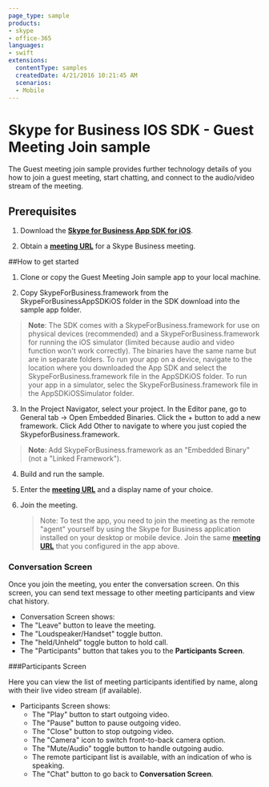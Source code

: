 ```yaml
---
page_type: sample
products:
- skype
- office-365
languages:
- swift
extensions:
  contentType: samples
  createdDate: 4/21/2016 10:21:45 AM
  scenarios:
  - Mobile
---
```

# Skype for Business IOS SDK - Guest Meeting Join sample

The Guest meeting join sample provides further technology details of you how to join a guest meeting, start chatting, and connect to the audio/video stream of the meeting.

## Prerequisites

1. Download the [**Skype for Business App SDK for iOS**](https://www.microsoft.com/en-us/download/confirmation.aspx?id=51962).

2. Obtain a [**meeting URL**](https://msdn.microsoft.com/en-us/skype/appsdk/getmeetingurl) for a Skype Business meeting.

##How to get started

1.  Clone or copy the Guest Meeting Join sample app to your local machine.

2.  Copy SkypeForBusiness.framework from the SkypeForBusinessAppSDKiOS folder in the SDK download into the sample app folder.

 > **Note**: The SDK comes with a SkypeForBusiness.framework for use on physical devices (recommended) and a SkypeForBusiness.framework for running the iOS simulator (limited because audio and video function won't work correctly). The binaries have the same name but are in separate folders. To run your app on a device, navigate to the location where you downloaded the App SDK and select the SkypeForBusiness.framework file in the AppSDKiOS folder. To run your app in a simulator, selec the SkypeForBusiness.framework file in the AppSDKiOSSimulator folder.

3. In the Project Navigator, select your project. In the Editor pane, go to General tab -> Open Embedded Binaries. Click the + button to add a new framework. Click Add Other to navigate to where you just copied the SkypeforBusiness.framework.
 > **Note**: Add SkypeForBusiness.framework as an "Embedded Binary" (not a "Linked Framework").

4. Build and run the sample.

5. Enter the [**meeting URL**](https://msdn.microsoft.com/en-us/skype/appsdk/getmeetingurl) and a display name of your choice.

6. Join the meeting.

   > Note: To test the app, you need to join the meeting as the remote "agent" yourself by using the Skype for Business application installed on your desktop or mobile device. Join the same [**meeting URL**](https://msdn.microsoft.com/en-us/skype/appsdk/getmeetingurl) that you configured in the app above.

### Conversation Screen

Once you join the meeting, you enter the conversation screen. On this screen, you can send text message to other meeting participants and view chat history.

- Conversation Screen shows:
 - The "Leave" button to leave the meeting.
 - The "Loudspeaker/Handset" toggle button.
 - The "held/Unheld" toggle button to hold call.
 - The "Participants" button that takes you to the **Participants Screen**.
 
###Participants Screen
 
Here you can view the list of meeting participants identified by name, along with their live video stream (if available).
- Participants Screen shows:
  - The "Play" button to start outgoing video. 
  - The "Pause" button to pause outgoing video.
  - The "Close" button to stop outgoing video.
  - The "Camera" icon to switch front-to-back camera option. 
  - The "Mute/Audio" toggle button to handle outgoing audio.
  - The remote participant list is available, with an indication of who is speaking.
  - The "Chat" button to go back to **Conversation Screen**.
 
